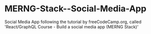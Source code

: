 # MERNG-Stack--Social-Media-App
Social Media App following the tutorial by freeCodeCamp.org, called 'React/GraphQL Course - Build a social media app (MERNG Stack)'
